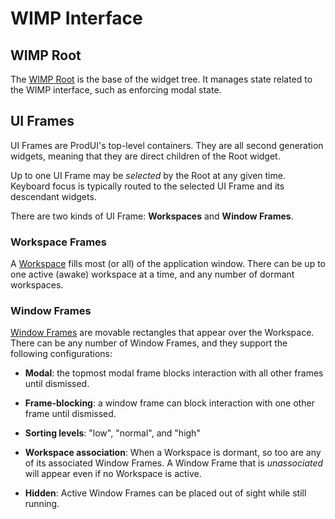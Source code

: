 # WIMP Interface

## WIMP Root

The [WIMP Root](../widgets/wimp/root_wimp.md) is the base of the widget tree. It manages state related to the WIMP interface, such as enforcing modal state.


## UI Frames

UI Frames are ProdUI's top-level containers. They are all second generation widgets, meaning that they are direct children of the Root widget.

Up to one UI Frame may be *selected* by the Root at any given time. Keyboard focus is typically routed to the selected UI Frame and its descendant widgets.

There are two kinds of UI Frame: **Workspaces** and **Window Frames**.


### Workspace Frames

A [Workspace](../widgets/wimp/workspace.md) fills most (or all) of the application window. There can be up to one active (awake) workspace at a time, and any number of dormant workspaces.


### Window Frames

[Window Frames](../widgets/wimp/window_frame.md) are movable rectangles that appear over the Workspace. There can be any number of Window Frames, and they support the following configurations:

* **Modal**: the topmost modal frame blocks interaction with all other frames until dismissed.

* **Frame-blocking**: a window frame can block interaction with one other frame until dismissed.

* **Sorting levels**: "low", "normal", and "high"

* **Workspace association**: When a Workspace is dormant, so too are any of its associated Window Frames. A Window Frame that is *unassociated* will appear even if no Workspace is active.

* **Hidden**: Active Window Frames can be placed out of sight while still running.

